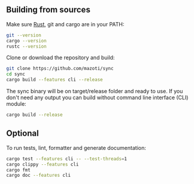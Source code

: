 ## Building from sources
Make sure [Rust](https://www.rust-lang.org), git and cargo are in your PATH:
```sh
git --version
cargo --version
rustc --version
```
Clone or download the repository and build:
```bash
git clone https://github.com/mazoti/sync
cd sync
cargo build --features cli --release
```
The sync binary will be on target/release folder and ready to use. If you don't need any output you can build without command line interface (CLI) module:
```sh
cargo build --release
```
## Optional
To run tests, lint, formatter and generate documentation:
```sh
cargo test --features cli -- --test-threads=1
cargo clippy --features cli
cargo fmt
cargo doc --features cli
```
